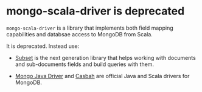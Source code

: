 # mongo-scala-driver is deprecated

`mongo-scala-driver` is a library that implements both field mapping
capabilities and databsae access to MongoDB from Scala.

It is deprecated. Instead use:

* [Subset](https://github.com/osinka/subset) is the next generation
  library that helps working with documents and sub-documents fields
  and build queries with them.

* [Mongo Java Driver](http://www.mongodb.org/display/DOCS/Java+Tutorial)
  and [Casbah](https://github.com/mongodb/casbah) are official Java
  and Scala drivers for MongoDB.
